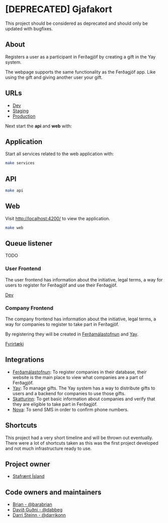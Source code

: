 # [DEPRECATED] Gjafakort

This project should be considered as deprecated and should only be updated with
bugfixes.

## About

Registers a user as a participant in Ferðagjöf by creating a gift in the Yay
system.

The webpage supports the same functionality as the Ferðagjöf app. Like using the
gift and giving another user your gift.

## URLs

- [Dev](https://gjafakort.dev01.devland.is)
- [Staging](https://gjafakort.staging01.devland.is)
- [Production](https://ferdagjof.island.is)

Next start the **api** and **web** with:

## Application

Start all services related to the web application with:

```bash
make services
```

## API

```bash
make api
```

## Web

Visit [http://localhost:4200/](http://localhost:4200/) to view the application.

```bash
make web
```

## Queue listener

TODO

### User Frontend

The user frontend has information about the initiative, legal terms, a way for users to register for Ferðagjöf and use their Ferðagjöf.

[Dev](https://gjafakort.dev01.devland.is)

### Company Frontend

The company frontend has information about the initiative, legal terms, a way for companies to register to take part in Ferðagjöf.

By registering they will be created in [Ferðamálastofnun](https://ferdalag.is) and [Yay](https://yay.is).

[Fyrirtæki](https://gjafakort.dev01.devland.is/fyrirtaeki)

## Integrations

- [Ferðamálastofnun](https://ferdalag.is): To register companies in their database, their website is the main place to view what companies are a part of Ferðagjöf.
- [Yay](https://yay.is): To manage gifts. The Yay system has a way to distribute gifts to users and a backend for companies to use those gifts.
- [Skatturinn](https://rsk.is): To get basic information about companies and verify that they are eligible to take part in Ferðagjöf.
- [Nova](https://nova.is): To send SMS in order to confirm phone numbers.

## Shortcuts

This project had a very short timeline and will be thrown out eventually. There
were a lot of shortcuts taken as this was the first project developed and not
much infrastructure ready to use.

## Project owner

- [Stafrænt Ísland](https://stafraent.island.is)

## Code owners and maintainers

- [Brian - @barabrian](https://github.com/barabrian)
- [Davíð Guðni - @dabbeg](https://github.com/dabbeg)
- [Darri Steinn - @darrikonn](https://github.com/darrikonn)
